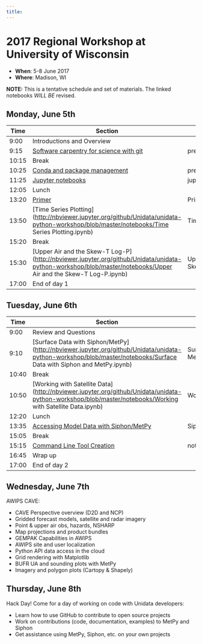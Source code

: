```yaml
---
title:
---
```

# 2017 Regional Workshop at University of Wisconsin

- **When**: 5-8 June 2017
- **Where**: Madison, WI

**NOTE:** This is a tentative schedule and set of materials. The linked notebooks *WILL BE* revised.

## Monday, June 5th

|  Time | Section                                      | Material                    | Presenter   | Length |
|--------|----------------------------------------------|-----------------------------|----------------|-----------|
|  9:00 | Introductions and Overview                   |                             | All         |  0:15  |
|  9:15 | [Software carpentry for science with git](https://github.com/Unidata/unidata-python-workshop/blob/master/presentations/git.md)        | presentations/git   | Ryan  |   1:00 |
| 10:15 | Break                                        |                             |             |  0:10  |
| 10:25 | [Conda and package management](https://github.com/Unidata/unidata-python-workshop/blob/master/presentations/conda.md)    | presentations/conda | John  |  1:00  |
| 11:25 | [Jupyter notebooks](http://nbviewer.jupyter.org/github/Unidata/unidata-python-workshop/tree/master/notebooks/jupyter-examples)  | jupyter-examples            | John        |  0:40  |
| 12:05 | Lunch                                        |                             |             |  1:15  |
| 13:20 | [Primer](http://nbviewer.jupyter.org/github/Unidata/unidata-python-workshop/blob/master/notebooks/Primer.ipynb)        | Primer  | Ryan        |  0:30  |
| 13:50 | [Time Series Plotting](http://nbviewer.jupyter.org/github/Unidata/unidata-python-workshop/blob/master/notebooks/Time Series Plotting.ipynb)                     | Time Series Plotting    | Ryan      |  1:30  |
| 15:20 | Break                                        |                             |             |  0:10  |
| 15:30 | [Upper Air and the Skew-T Log-P](http://nbviewer.jupyter.org/github/Unidata/unidata-python-workshop/blob/master/notebooks/Upper Air and the Skew-T Log-P.ipynb)                                         | Upper Air and the Skew-T Log-P       | John      |  1:30  |
| 17:00 | End of day 1                                 |                             |             |        |

## Tuesday, June 6th

|  Time | Section                                      | Material                    | Presenter   | Length |
|-------|----------------------------------------------|-----------------------------|-------------|--------|
|  9:00 | Review and Questions                         |                             | All         |  0:10  |
|  9:10 | [Surface Data with Siphon/MetPy](http://nbviewer.jupyter.org/github/Unidata/unidata-python-workshop/blob/master/notebooks/Surface Data with Siphon and MetPy.ipynb)                     | Surface Data with Siphon and MetPy    | Ryan      |  1:30  |
| 10:40 | Break                                        |                             |             |  0:10  |
| 10:50 | [Working with Satellite Data](http://nbviewer.jupyter.org/github/Unidata/unidata-python-workshop/blob/master/notebooks/Working with Satellite Data.ipynb)                | Working with Satellite Data  | John      |  1:30  |
| 12:20 | Lunch                                        |                             |             |  1:15  |
| 13:35 | [Accessing Model Data with Siphon/MetPy](http://nbviewer.jupyter.org/github/Unidata/unidata-python-workshop/blob/master/notebooks/Siphon_Cartopy_MetPy_HRRR.ipynb)                         | Siphon_Cartopy_MetPy_HRRR           | Ryan      |  1:30  |
| 15:05 | Break                                     |                        |           |  0:10  |
| 15:15 | [Command Line Tool Creation](https://github.com/Unidata/unidata-python-workshop/tree/master/notebooks/command_line_tool)                   | notebooks/command_line_tool         | John        |  1:30  |
| 16:45 | Wrap up                                      |                             | All         |  0:20  |
| 17:00 | End of day 2                                 |                             |             |        |

## Wednesday, June 7th

AWIPS CAVE:

* CAVE Perspective overview (D2D and NCP)
* Gridded forecast models, satellite and radar imagery
* Point & upper air obs, hazards, NSHARP
* Map projections and product bundles
* GEMPAK Capabilities in AWIPS
* AWIPS site and user localization
* Python API data access in the cloud
* Grid rendering with Matplotlib
* BUFR UA and sounding plots with MetPy
* Imagery and polygon plots (Cartopy & Shapely)

## Thursday, June 8th

Hack Day! Come for a day of working on code with Unidata developers:

* Learn how to use GitHub to contribute to open source projects
* Work on contributions (code, documentation, examples) to MetPy and Siphon
* Get assistance using MetPy, Siphon, etc. on your own projects
